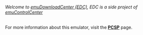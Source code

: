 ###### Welcome to [emuDownloadCenter (EDC)](https://github.com/PhoenixInteractiveNL/emuDownloadCenter/wiki/), EDC is a side project of [emuControlCenter](https://github.com/PhoenixInteractiveNL/emuControlCenter/wiki/)

For more information about this emulator, visit the [**PCSP**](https://github.com/PhoenixInteractiveNL/emuDownloadCenter/wiki/Emulator-pcsp#menu) page.
